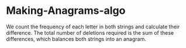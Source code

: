 # Making-Anagrams-algo
We count the frequency of each letter in both strings and calculate their difference. The total number of deletions required is the sum of these differences, which balances both strings into an anagram.

